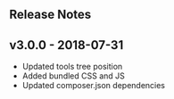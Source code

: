 ## Release Notes

## v3.0.0 - 2018-07-31
* Updated tools  tree position
* Added bundled CSS and JS
* Updated composer.json dependencies
